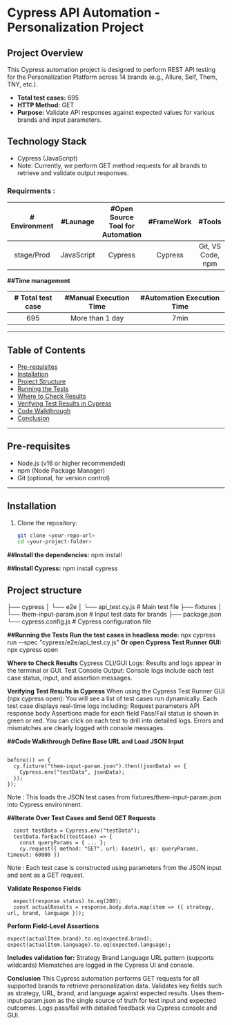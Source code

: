# Cypress API Automation - Personalization Project

## Project Overview

This Cypress automation project is designed to perform REST API testing for the Personalization Platform across 14 brands (e.g., Allure, Self, Them, TNY, etc.).

- **Total test cases:** 695  
- **HTTP Method:** GET  
- **Purpose:** Validate API responses against expected values for various brands and input parameters.

## Technology Stack

- Cypress (JavaScript)  
- Note: Currently, we perform GET method requests for all brands to retrieve and validate output responses.

### Requirments :

| # Environment | #Launage | #Open Source Tool for Automation | #FrameWork | #Tools | 
| :---: | :---: | :---: | :---: | :---: | 
| stage/Prod | JavaScript | Cypress | Cypress | Git, VS Code, npm | 

**##Time management**

| # Total test case | #Manual Execution Time | #Automation Execution Time | 
| :---: | :---: | :---: | 
| 695 | More than 1 day | 7min | 

---

## Table of Contents

- [Pre-requisites](#pre-requisites)  
- [Installation](#installation)  
- [Project Structure](#project-structure)  
- [Running the Tests](#running-the-tests)  
- [Where to Check Results](#where-to-check-results)  
- [Verifying Test Results in Cypress](#verifying-test-results-in-cypress)  
- [Code Walkthrough](#code-walkthrough)  
- [Conclusion](#conclusion)  

---

## Pre-requisites

- Node.js (v16 or higher recommended)  
- npm (Node Package Manager)  
- Git (optional, for version control)  

---

## Installation

1. Clone the repository:

   ```bash
   git clone <your-repo-url>
   cd <your-project-folder>
   
**##Install the dependencies:**
npm install

**##Install Cypress:**
npm install cypress

## Project structure 
├── cypress
│   └── e2e
│       └── api_test.cy.js         # Main test file
├── fixtures
│   └── them-input-param.json      # Input test data for brands
├── package.json
└── cypress.config.js              # Cypress configuration file

**##Running the Tests**
**Run the test cases in headless mode:**
npx cypress run --spec "cypress/e2e/api_test.cy.js"
**Or open Cypress Test Runner GUI:**
npx cypress open

**Where to Check Results**
Cypress CLI/GUI Logs: Results and logs appear in the terminal or GUI.
Test Console Output: Console logs include each test case status, input, and assertion messages.

**Verifying Test Results in Cypress**
When using the Cypress Test Runner GUI (npx cypress open):
You will see a list of test cases run dynamically.
Each test case displays real-time logs including:
Request parameters
API response body
Assertions made for each field
Pass/Fail status is shown in green or red.
You can click on each test to drill into detailed logs.
Errors and mismatches are clearly logged with console messages.

**##Code Walkthrough**
**Define Base URL and Load JSON Input**
```let baseUrl = 'https://yusui-platform-intel.gp-nonprod-na-0.conde.digital/v1';

before(() => {
  cy.fixture("them-input-param.json").then((jsonData) => {
    Cypress.env("testData", jsonData);
  });
});
```
Note : This loads the JSON test cases from fixtures/them-input-param.json into Cypress environment.

**##Iterate Over Test Cases and Send GET Requests**
```it("Validates API Responses", () => {
  const testData = Cypress.env("testData");
  testData.forEach((testCase) => {
    const queryParams = { ... };
    cy.request({ method: "GET", url: baseUrl, qs: queryParams, timeout: 60000 })
```
Note : Each test case is constructed using parameters from the JSON input and sent as a GET request.

**Validate Response Fields**
```.then((response) => {
  expect(response.status).to.eq(200);
  const actualResults = response.body.data.map(item => ({ strategy, url, brand, language }));
```
**Perform Field-Level Assertions**
```expect(expected.strategy).to.include(actualItem.strategy);
expect(actualItem.brand).to.eq(expected.brand);
expect(actualItem.language).to.eq(expected.language);
```
**Includes validation for:**
Strategy
Brand
Language
URL pattern (supports wildcards)
Mismatches are logged in the Cypress UI and console.

**Conclusion**
This Cypress automation performs GET requests for all supported brands to retrieve personalization data.
Validates key fields such as strategy, URL, brand, and language against expected results.
Uses them-input-param.json as the single source of truth for test input and expected outcomes.
Logs pass/fail with detailed feedback via Cypress console and GUI.

